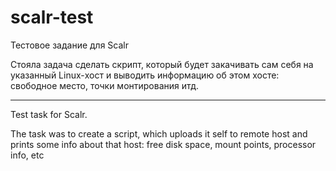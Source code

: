 scalr-test
==========

Тестовое задание для Scalr

Стояла задача сделать скрипт, который будет закачивать сам себя на указанный Linux-хост и выводить информацию об этом хосте:
свободное место, точки монтирования итд.

---

Test task for Scalr.

The task was to create a script, which uploads it self to remote host and prints some info about that host: free disk space, mount points, processor info, etc
